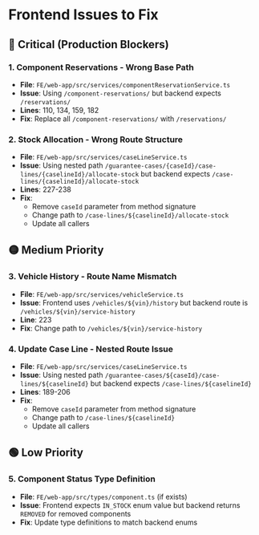 # Frontend Issues to Fix

## 🔴 Critical (Production Blockers)

### 1. Component Reservations - Wrong Base Path

- **File**: `FE/web-app/src/services/componentReservationService.ts`
- **Issue**: Using `/component-reservations/` but backend expects `/reservations/`
- **Lines**: 110, 134, 159, 182
- **Fix**: Replace all `/component-reservations/` with `/reservations/`

### 2. Stock Allocation - Wrong Route Structure

- **File**: `FE/web-app/src/services/caseLineService.ts`
- **Issue**: Using nested path `/guarantee-cases/{caseId}/case-lines/{caselineId}/allocate-stock` but backend expects `/case-lines/{caselineId}/allocate-stock`
- **Lines**: 227-238
- **Fix**:
  - Remove `caseId` parameter from method signature
  - Change path to `/case-lines/${caselineId}/allocate-stock`
  - Update all callers

## 🟡 Medium Priority

### 3. Vehicle History - Route Name Mismatch

- **File**: `FE/web-app/src/services/vehicleService.ts`
- **Issue**: Frontend uses `/vehicles/${vin}/history` but backend route is `/vehicles/${vin}/service-history`
- **Line**: 223
- **Fix**: Change path to `/vehicles/${vin}/service-history`

### 4. Update Case Line - Nested Route Issue

- **File**: `FE/web-app/src/services/caseLineService.ts`
- **Issue**: Using nested path `/guarantee-cases/${caseId}/case-lines/${caselineId}` but backend expects `/case-lines/${caselineId}`
- **Lines**: 189-206
- **Fix**:
  - Remove `caseId` parameter from method signature
  - Change path to `/case-lines/${caselineId}`
  - Update all callers

## 🟢 Low Priority

### 5. Component Status Type Definition

- **File**: `FE/web-app/src/types/component.ts` (if exists)
- **Issue**: Frontend expects `IN_STOCK` enum value but backend returns `REMOVED` for removed components
- **Fix**: Update type definitions to match backend enums
